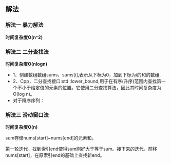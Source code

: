 ## 解法

### 解法一 暴力解法

**时间复杂度O(n^2)**

### 解法二 二分查找法

**时间复杂度O(nlogn)**

 - 1、创建数组数组sums，sums[i],表示从下标为0，加到下标为i的和的数组.
 - 2、Cpp，二分查找接口:std::lower_bound,用于在有序(升序)范围内查找第一个不小于给定值的元素的位置。它使用二分查找算法，因此其时间复杂度为 O(log n)。
 - 对于降序序列：


### 解法三 滑动窗口法

**时间复杂度O(n)**

sum存储nums[start]~nums[end]的元素和。

第一轮迭代，找到索引end使得sum刚好大于等于sum。接下来的迭代，前移nums[start]，在原索引end的基础上查找新end。

